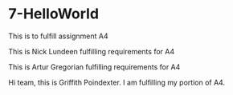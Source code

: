 # 7-HelloWorld
This is to fulfill assignment A4


This is Nick Lundeen fulfilling requirements for A4

This is Artur Gregorian fulfilling requirements for A4

Hi team, this is Griffith Poindexter. I am fulfilling my portion of A4.  


